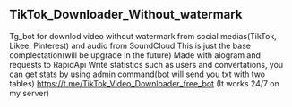 ## TikTok_Downloader_Without_watermark
Tg_bot for downlod video without watermark from social medias(TikTok, Likee, Pinterest) and audio from SoundCloud
This is just the base complectation(will be upgrade in the future)
Made with aiogram and requests to RapidApi
Write statistics such as users and convertations, you can get stats by using admin command(bot will send you txt with two tables)
https://t.me/TikTok_Video_Downloader_free_bot (It works 24/7 on my server)
